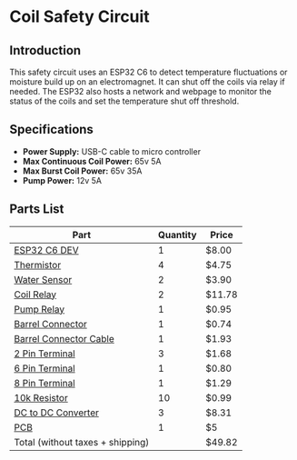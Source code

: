 # Coil Safety Circuit

## Introduction
This safety circuit uses an ESP32 C6 to detect temperature fluctuations or moisture build up on an electromagnet. It can shut off the coils via relay if needed. The ESP32 also hosts a network and webpage to monitor the status of the coils and set the temperature shut off threshold.

## Specifications
- **Power Supply:** USB-C cable to micro controller
- **Max Continuous Coil Power:** 65v 5A
- **Max Burst Coil Power:** 65v 35A
- **Pump Power:** 12v 5A


## Parts List

| Part | Quantity | Price |
| ---- | -------- | ----- |
| [ESP32 C6 DEV](https://www.digikey.com/en/products/detail/espressif-systems/ESP32-C6-DEVKITM-1-N4/18667011) | 1 | $8.00 |
| [Thermistor](https://www.digikey.com/en/products/detail/adafruit-industries-llc/4890/13982731) | 4 | $4.75 |
| [Water Sensor](https://www.digikey.com/en/products/detail/adafruit-industries-llc/4965/14302510) | 2 | $3.90 |
| [Coil Relay](https://www.digikey.com/en/products/detail/american-zettler/AZDC007-1AE-12D/22050421) | 2 | $11.78 |
| [Pump Relay](https://www.digikey.com/en/products/detail/american-zettler/AZ943-1CH-12DE/12171590) | 1 | $0.95 |
| [Barrel Connector](https://www.digikey.com/en/products/detail/cui-devices/PJ-037AH/1644547) | 1 | $0.74 |
| [Barrel Connector Cable](https://www.digikey.com/en/products/detail/tensility-international-corp/10-01062/3507709) | 1 | $1.93 |
| [2 Pin Terminal](https://www.digikey.com/en/products/detail/cui-devices/TB002-500-02BE/10064069) | 3 | $1.68 |
| [6 Pin Terminal](https://www.digikey.com/en/products/detail/cui-devices/TB003-500-P06BE/100640891) | 1 | $0.80 |
| [8 Pin Terminal](https://www.digikey.com/en/products/detail/cui-devices/TB001-500-08BE/10064064) | 1 | $1.29 |
| [10k Resistor](https://www.digikey.com/en/products/detail/panasonic-electronic-components/ERA-6AEB103V/1465773) | 10 | $0.99 |
| [DC to DC Converter](https://www.digikey.com/en/products/detail/gaptec-electronic/1S4E-0312S1U/13692037) | 3 | $8.31 |
| [PCB](https://www.pcbway.com/) | 1 | $5 |
| Total (without taxes + shipping) | | $49.82 |
